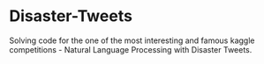 # Disaster-Tweets
Solving code for the one of the most interesting and famous kaggle competitions - Natural Language Processing with Disaster Tweets.
